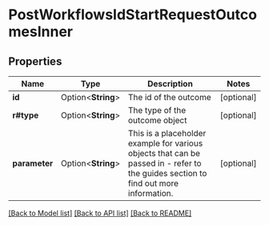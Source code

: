 # PostWorkflowsIdStartRequestOutcomesInner

## Properties

Name | Type | Description | Notes
------------ | ------------- | ------------- | -------------
**id** | Option<**String**> | The id of the outcome | [optional]
**r#type** | Option<**String**> | The type of the outcome object | [optional]
**parameter** | Option<**String**> | This is a placeholder example for various objects that can be passed in - refer to the guides section to find out more information. | [optional]

[[Back to Model list]](../README.md#documentation-for-models) [[Back to API list]](../README.md#documentation-for-api-endpoints) [[Back to README]](../README.md)


